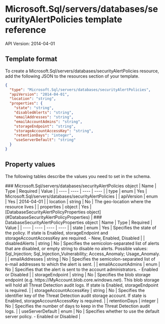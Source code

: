 # Microsoft.Sql/servers/databases/securityAlertPolicies template reference
API Version: 2014-04-01
## Template format

To create a Microsoft.Sql/servers/databases/securityAlertPolicies resource, add the following JSON to the resources section of your template.

```json
{
  "type": "Microsoft.Sql/servers/databases/securityAlertPolicies",
  "apiVersion": "2014-04-01",
  "location": "string",
  "properties": {
    "state": "string",
    "disabledAlerts": "string",
    "emailAddresses": "string",
    "emailAccountAdmins": "string",
    "storageEndpoint": "string",
    "storageAccountAccessKey": "string",
    "retentionDays": "integer",
    "useServerDefault": "string"
  }
}
```
## Property values

The following tables describe the values you need to set in the schema.

<a id="Microsoft.Sql/servers/databases/securityAlertPolicies" />
### Microsoft.Sql/servers/databases/securityAlertPolicies object
|  Name | Type | Required | Value |
|  ---- | ---- | ---- | ---- |
|  type | enum | Yes | Microsoft.Sql/servers/databases/securityAlertPolicies |
|  apiVersion | enum | Yes | 2014-04-01 |
|  location | string | No | The geo-location where the resource lives |
|  properties | object | Yes | [DatabaseSecurityAlertPolicyProperties object](#DatabaseSecurityAlertPolicyProperties) |


<a id="DatabaseSecurityAlertPolicyProperties" />
### DatabaseSecurityAlertPolicyProperties object
|  Name | Type | Required | Value |
|  ---- | ---- | ---- | ---- |
|  state | enum | Yes | Specifies the state of the policy. If state is Enabled, storageEndpoint and storageAccountAccessKey are required. - New, Enabled, Disabled |
|  disabledAlerts | string | No | Specifies the semicolon-separated list of alerts that are disabled, or empty string to disable no alerts. Possible values: Sql_Injection; Sql_Injection_Vulnerability; Access_Anomaly; Usage_Anomaly. |
|  emailAddresses | string | No | Specifies the semicolon-separated list of e-mail addresses to which the alert is sent. |
|  emailAccountAdmins | enum | No | Specifies that the alert is sent to the account administrators. - Enabled or Disabled |
|  storageEndpoint | string | No | Specifies the blob storage endpoint (e.g. https://MyAccount.blob.core.windows.net). This blob storage will hold all Threat Detection audit logs. If state is Enabled, storageEndpoint is required. |
|  storageAccountAccessKey | string | No | Specifies the identifier key of the Threat Detection audit storage account. If state is Enabled, storageAccountAccessKey is required. |
|  retentionDays | integer | No | Specifies the number of days to keep in the Threat Detection audit logs. |
|  useServerDefault | enum | No | Specifies whether to use the default server policy. - Enabled or Disabled |

